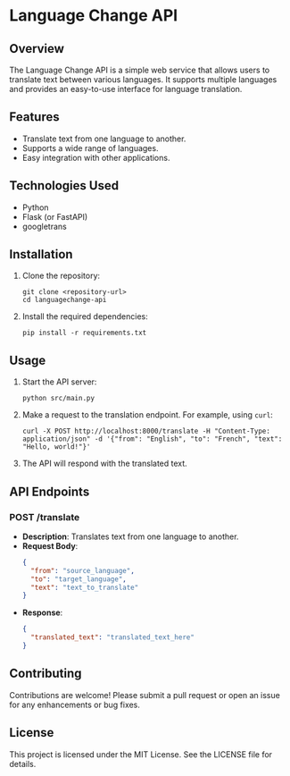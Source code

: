 # Language Change API

## Overview
The Language Change API is a simple web service that allows users to translate text between various languages. It supports multiple languages and provides an easy-to-use interface for language translation.

## Features
- Translate text from one language to another.
- Supports a wide range of languages.
- Easy integration with other applications.

## Technologies Used
- Python
- Flask (or FastAPI)
- googletrans

## Installation

1. Clone the repository:
   ```
   git clone <repository-url>
   cd languagechange-api
   ```

2. Install the required dependencies:
   ```
   pip install -r requirements.txt
   ```

## Usage

1. Start the API server:
   ```
   python src/main.py
   ```

2. Make a request to the translation endpoint. For example, using `curl`:
   ```
   curl -X POST http://localhost:8000/translate -H "Content-Type: application/json" -d '{"from": "English", "to": "French", "text": "Hello, world!"}'
   ```

3. The API will respond with the translated text.

## API Endpoints

### POST /translate
- **Description**: Translates text from one language to another.
- **Request Body**:
  ```json
  {
    "from": "source_language",
    "to": "target_language",
    "text": "text_to_translate"
  }
  ```
- **Response**:
  ```json
  {
    "translated_text": "translated_text_here"
  }
  ```

## Contributing
Contributions are welcome! Please submit a pull request or open an issue for any enhancements or bug fixes.

## License
This project is licensed under the MIT License. See the LICENSE file for details.